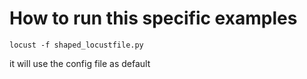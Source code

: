 # How to run this specific examples

`locust -f shaped_locustfile.py`

it will use the config file as default